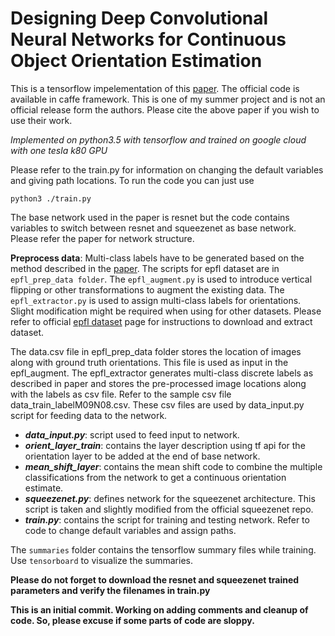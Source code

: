 # Designing Deep Convolutional Neural Networks for Continuous Object Orientation Estimation
This is a tensorflow impelementation of this [paper](https://arxiv.org/pdf/1702.01499.pdf). The official code is available in caffe framework.
This is one of my summer project and is not an official release form the authors. Please cite the above paper if you wish to use their work.

*Implemented on python3.5 with tensorflow and trained on google cloud with one tesla k80 GPU*

Please refer to the train.py for information on changing the default variables and giving path locations. To run the code you can just use
```
python3 ./train.py
```
The base network used in the paper is resnet but the code contains variables to switch between resnet and squeezenet as base network. Please refer the paper for network structure.

**Preprocess data**: Multi-class labels have to be generated based on the method described in the [paper](https://arxiv.org/pdf/1702.01499.pdf). The scripts for epfl dataset are in ```epfl_prep_data folder```. The ```epfl_augment.py``` is used to introduce vertical flipping or other transformations to augment the existing data. The ```epfl_extractor.py``` is used to assign multi-class labels for orientations. Slight modification might be required when using for other datasets. Please refer to official [epfl dataset](https://cvlab.epfl.ch/data/data-pose-index-php/) page for instructions to download and extract dataset.

The data.csv file in epfl_prep_data folder stores the location of images along with ground truth orientations. This file is used as input in the epfl_augment. The epfl_extractor generates multi-class discrete labels as described in paper and stores the pre-processed image locations along with the labels as csv file. Refer to the sample csv file data_train_labelM09N08.csv. These csv files are used by data_input.py script for feeding data to the network.

* ***data_input.py***: script used to feed input to network.
* ***orient_layer_train***: contains the layer description using tf api for the orientation layer to be added at the end of base network.
* ***mean_shift_layer***: contains the mean shift code to combine the multiple classifications from the network to get a continuous orientation estimate.
* ***squeezenet.py***: defines network for the squeezenet architecture. This script is taken and slightly modified from the official squeezenet repo.
* ***train.py***: contains the script for training and testing network. Refer to code to change default variables and assign paths.

The ```summaries``` folder contains the tensorflow summary files while training. Use ```tensorboard``` to visualize the summaries.

**Please do not forget to download the resnet and squeezenet trained parameters and verify the filenames in train.py**

**This is an initial commit. Working on adding comments and cleanup of code. So, please excuse if some parts of code are sloppy.**
